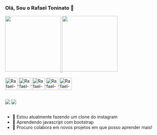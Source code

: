 ### Olá, Sou o Rafael Toninato 👋
<div>
  <a href="https://github.com/RafaelToninato">
   <img height="180cm" src="https://github-readme-stats.vercel.app/api?username=RafaelToninato&count_private=true&show_icons=true&theme=nightowl&include_all_commits=true&locale=pt-BR"/>
   <img height="180cm" src="https://github-readme-stats.vercel.app/api/top-langs/?username=anuraghazra&theme=nightowl&locale=pt-BR"/>
</div>

<div style="display: inline_block"><br>
  <img align="center" alt="Rafael-HTML5" height="40" widht="50" src="https://cdn.jsdelivr.net/gh/devicons/devicon/icons/html5/html5-original.svg" />
  <img align="center" alt="Rafael-CSS3" height="40" widht="50" src="https://cdn.jsdelivr.net/gh/devicons/devicon/icons/css3/css3-original.svg" />
  <img align="center" alt="Rafael-Js" height="40" widht="50" src="https://cdn.jsdelivr.net/gh/devicons/devicon/icons/javascript/javascript-original.svg" />
  <img align="center" alt="Rafael-Ts" height="40" widht="50" src="https://cdn.jsdelivr.net/gh/devicons/devicon/icons/typescript/typescript-original.svg" />
  <img align="center" alt="Rafael-React" height="40" widht="50" src="https://cdn.jsdelivr.net/gh/devicons/devicon/icons/react/react-original-wordmark.svg" />
</div>

##
  
<div>
  <a href="mailto:rafaelproemp@gmail.com" target="_blank"><img src="https://img.shields.io/badge/Gmail-D14836?style=for-the-badge&logo=gmail&logoColor=white" target="_blank"></a>
  <a href="https://www.linkedin.com/in/rafael-toninato-menezes-b248a3189/" target="_blank"><img src="https://img.shields.io/badge/LinkedIn-0077B5?style=for-the-badge&logo=linkedin&logoColor=white" target="_blank"></a>
</div>
  
##
  
- 🔭 Estou atualmente fazendo um clone do instagram
- 🌱 Aprendendo javascript com bootstrap
- 👯 Procuro colabora em novos projetos em que posso aprender mais!
  
##
